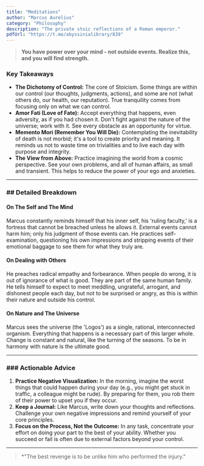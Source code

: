 ```yaml
---
title: "Meditations"
author: "Marcus Aurelius"
category: "Philosophy"
description: "The private stoic reflections of a Roman emperor."
pdfUrl: "https://t.me/abyssinialibrary/839"
---
```

> **You have power over your mind - not outside events. Realize this, and you will find strength.**

### Key Takeaways

-   **The Dichotomy of Control:** The core of Stoicism. Some things are within our control (our thoughts, judgments, actions), and some are not (what others do, our health, our reputation). True tranquility comes from focusing only on what we can control.
-   **Amor Fati (Love of Fate):** Accept everything that happens, even adversity, as if you had chosen it. Don't fight against the nature of the universe; work with it. See every obstacle as an opportunity for virtue.
-   **Memento Mori (Remember You Will Die):** Contemplating the inevitability of death is not morbid; it's a tool to create priority and meaning. It reminds us not to waste time on trivialities and to live each day with purpose and integrity.
-   **The View from Above:** Practice imagining the world from a cosmic perspective. See your own problems, and all of human affairs, as small and transient. This helps to reduce the power of your ego and anxieties.

---

### ## Detailed Breakdown

#### On The Self and The Mind
Marcus constantly reminds himself that his inner self, his 'ruling faculty,' is a fortress that cannot be breached unless he allows it. External events cannot harm him; only his judgment of those events can. He practices self-examination, questioning his own impressions and stripping events of their emotional baggage to see them for what they truly are.

#### On Dealing with Others
He preaches radical empathy and forbearance. When people do wrong, it is out of ignorance of what is good. They are part of the same human family. He tells himself to expect to meet meddling, ungrateful, arrogant, and dishonest people each day, but not to be surprised or angry, as this is within their nature and outside his control.

#### On Nature and The Universe
Marcus sees the universe (the 'Logos') as a single, rational, interconnected organism. Everything that happens is a necessary part of this larger whole. Change is constant and natural, like the turning of the seasons. To be in harmony with nature is the ultimate good.

---

### ### Actionable Advice

1.  **Practice Negative Visualization:** In the morning, imagine the worst things that could happen during your day (e.g., you might get stuck in traffic, a colleague might be rude). By preparing for them, you rob them of their power to upset you if they occur.
2.  **Keep a Journal:** Like Marcus, write down your thoughts and reflections. Challenge your own negative impressions and remind yourself of your core principles.
3.  **Focus on the Process, Not the Outcome:** In any task, concentrate your effort on doing your part to the best of your ability. Whether you succeed or fail is often due to external factors beyond your control.

---

> *"The best revenge is to be unlike him who performed the injury."
